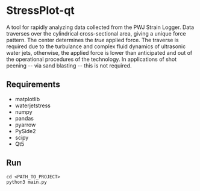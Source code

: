 # StressPlot-qt

A tool for rapidly analyzing data collected from the PWJ Strain Logger. Data traverses over the cylindrical cross-sectional area, giving a unique force pattern. The center determines the *true* applied force. The traverse is required due to the turbulance and complex fluid dynamics of ultrasonic water jets, otherwise, the applied force is lower than anticipated and out of the operational procedures of the technology. In applications of shot peening -- via sand blasting -- this is not required.

## Requirements

* matplotlib
* waterjetstress
* numpy
* pandas
* pyarrow
* PySide2
* scipy
* Qt5

## Run

```
cd <PATH_TO_PROJECT>
python3 main.py
```
